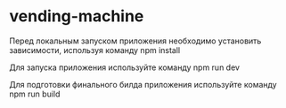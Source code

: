 # vending-machine
Перед локальным запуском приложения необходимо установить зависимости, используя команду npm install

Для запуска приложения используйте команду npm run dev

Для подготовки финального билда приложения используйте команду npm run build
